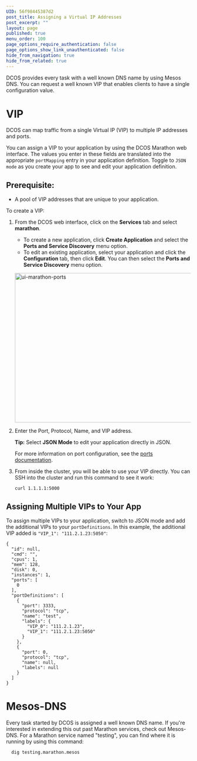 ```yaml
---
UID: 56f98445387d2
post_title: Assigning a Virtual IP Addresses
post_excerpt: ""
layout: page
published: true
menu_order: 100
page_options_require_authentication: false
page_options_show_link_unauthenticated: false
hide_from_navigation: true
hide_from_related: true
---
```

DCOS provides every task with a well known DNS name by using Mesos DNS. You can request a well known VIP that enables clients to have a single configuration value.

# VIP
DCOS can map traffic from a single Virtual IP (VIP) to multiple IP addresses and ports.

You can assign a VIP to your application by using the DCOS Marathon web interface. The values you enter in these fields are translated into the appropriate `portMapping` entry in your application definition. Toggle to `JSON mode` as you create your app to see and edit your application definition.

## Prerequisite:

*   A pool of VIP addresses that are unique to your application.

To create a VIP:

1.  From the DCOS web interface, click on the **Services** tab and select **marathon**.
    
    *   To create a new application, click **Create Application** and select the **Ports and Service Discovery** menu option. 
    *   To edit an existing application, select your application and click the **Configuration** tab, then click **Edit**. You can then select the **Ports and Service Discovery** menu option. 
    
    <a href="/wp-content/uploads/2016/03/ui-marathon-ports.gif" rel="attachment wp-att-4169"><img src="/wp-content/uploads/2016/03/ui-marathon-ports-800x406.gif" alt="ui-marathon-ports" width="800" height="406" class="alignnone size-large wp-image-4169" /></a>

2.  Enter the Port, Protocol, Name, and VIP address.
    
    **Tip:** Select **JSON Mode** to edit your application directly in JSON.
    
    For more information on port configuration, see the [ports documentation][1].
    
3.  From inside the cluster, you will be able to use your VIP directly. You can SSH into the cluster and run this command to see it work:
    
        curl 1.1.1.1:5000

## Assigning Multiple VIPs to Your App

To assign multiple VIPs to your application, switch to JSON mode and add the additional VIPs to your `portDefinitions`. In this example, the additional VIP added is `"VIP_1": "111.2.1.23:5050"`:

    {
      "id": null,
      "cmd": "",
      "cpus": 1,
      "mem": 128,
      "disk": 0,
      "instances": 1,
      "ports": [
        0
      ],
      "portDefinitions": [
        {
          "port": 3333,
          "protocol": "tcp",
          "name": "test",
          "labels": {
            "VIP_0": "111.2.1.23",
            "VIP_1": "111.2.1.23:5050"
          }
        },
        {
          "port": 0,
          "protocol": "tcp",
          "name": null,
          "labels": null
        }
      ]
    }

# Mesos-DNS
  Every task started by DCOS is assigned a well known DNS name. If you're interested in extending this out past Marathon services, check out Mesos-DNS. For a Marathon service named "testing", you can find where it is running by using this command:
  
      dig testing.marathon.mesos

 [1]: http://mesosphere.github.io/marathon/docs/ports.html